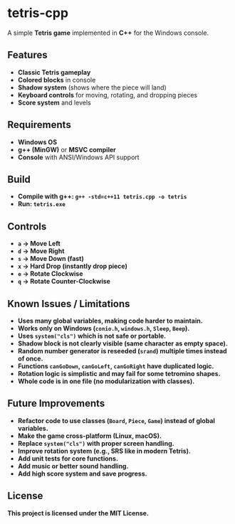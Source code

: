 # tetris-cpp
A simple **Tetris game** implemented in **C++** for the Windows console.

## Features
- **Classic Tetris gameplay**
- **Colored blocks** in console
- **Shadow system** (shows where the piece will land)
- **Keyboard controls** for moving, rotating, and dropping pieces
- **Score system** and levels

## Requirements
- **Windows OS**
- **g++ (MinGW)** or **MSVC compiler**
- **Console** with ANSI/Windows API support

## Build
- **Compile with g++: `g++ -std=c++11 tetris.cpp -o tetris`**
- **Run: `tetris.exe`**

## Controls
- **`a` → Move Left**
- **`d` → Move Right**
- **`s` → Move Down (fast)**
- **`x` → Hard Drop (instantly drop piece)**
- **`e` → Rotate Clockwise**
- **`q` → Rotate Counter-Clockwise**

## Known Issues / Limitations
- **Uses many global variables, making code harder to maintain.**
- **Works only on Windows (`conio.h`, `windows.h`, `Sleep`, `Beep`).**
- **Uses `system("cls")` which is not safe or portable.**
- **Shadow block is not clearly visible (same character as empty space).**
- **Random number generator is reseeded (`srand`) multiple times instead of once.**
- **Functions `canGoDown`, `canGoLeft`, `canGoRight` have duplicated logic.**
- **Rotation logic is simplistic and may fail for some tetromino shapes.**
- **Whole code is in one file (no modularization with classes).**

## Future Improvements
- **Refactor code to use classes (`Board`, `Piece`, `Game`) instead of global variables.**
- **Make the game cross-platform (Linux, macOS).**
- **Replace `system("cls")` with proper screen handling.**
- **Improve rotation system (e.g., SRS like in modern Tetris).**
- **Add unit tests for core functions.**
- **Add music or better sound handling.**
- **Add high score system and save progress.**

## License
**This project is licensed under the MIT License.**
